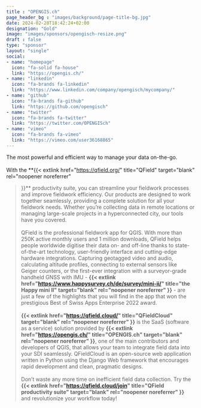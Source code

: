 ```yaml
---
title : "OPENGIS.ch"
page_header_bg : "images/background/page-title-bg.jpg"
date: 2024-02-28T18:42:24+02:00
designation: "Gold"
image: "images/sponsors/opengisch-resize.png"
draft : false
type: "sponsor"
layout: "single"
social:
- name: "homepage"
  icon: "fa-solid fa-house"
  link: "https://opengis.ch/"
- name: "linkedin"
  icon: "fa-brands fa-linkedin"
  link: "https://www.linkedin.com/company/opengisch/mycompany/"
- name: "github"
  icon: "fa-brands fa-github"
  link: "https://github.com/opengisch"
- name: "twitter"
  icon: "fa-brands fa-twitter"
  link: "https://twitter.com/OPENGISch"
- name: "vimeo"
  icon: "fa-brands fa-vimeo"
  link: "https://vimeo.com/user36168865"
---
```


The most powerful and efficient way to manage your data on-the-go.
<br><br>
With the
**{{<
    extlink href="https://qfield.org/"
    title="QField"
    target="blank" rel="noopener noreferrer"
>}}**
productivity suite, you can streamline your fieldwork processes
and improve fieldwork efficiency. Our products are designed to work together
seamlessly, providing a complete solution for all your fieldwork needs. Whether
you’re collecting data in remote locations or managing large-scale projects in
a hyperconnected city, our tools have you covered.
<br><br>
QField is the professional fieldwork app for QGIS. With more than 250K active
monthly users and 1 million downloads, QField helps people worldwide digitise
their data on- and off-line thanks to state-of-the-art technology, user-friendly
interface and cutting-edge hardware integrations. Capturing geotagged video and
audio, calculating altitude profiles, connecting to external sensors like Geiger
counters, or the first-ever integration with a surveyor-grade handheld
GNSS with IMU -
**{{<
    extlink href="https://www.happysurvey.ch/de/survey/mini-ii/"
    title="the Happy mini II"
    target="blank" rel="noopener noreferrer"
>}}** -
are just a few of the highlights that you
will find in the app that won the prestigious Best of Swiss Apps Enterprise
2022 award.
<br><br>
**{{<
    extlink href="https://qfield.cloud/"
    title="QFieldCloud"
    target="blank" rel="noopener noreferrer"
>}}**
is the SaaS (software as a service) solution provided by
**{{<
    extlink href="https://opengis.ch/"
    title="OPENGIS.ch"
    target="blank" rel="noopener noreferrer"
>}}**, one of the main contributors and developers of QGIS, that allows
your team to integrate field data into your SDI seamlessly. QFieldCloud is an
open-source web application written in Python using the Django Web framework
that encourages rapid development and clean, pragmatic designs.
<br><br>
Don’t waste any more time on inefficient field data collection. Try the
**{{<
    extlink href="https://qfield.cloud/join"
    title="QField productivity suite"
    target="blank" rel="noopener noreferrer"
>}}**
and revolutionize your workflow today!
